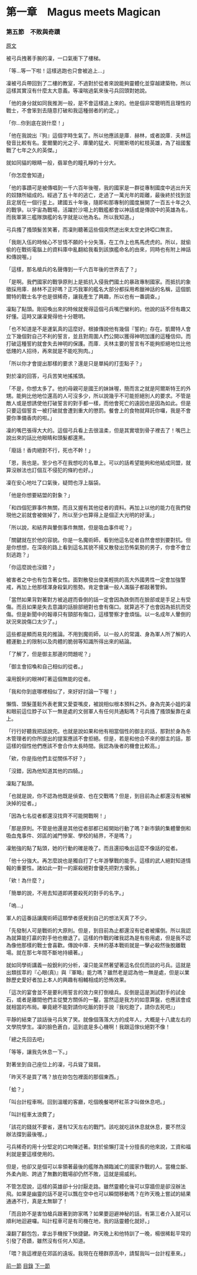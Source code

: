 第一章　Magus meets Magican
====

### 第五節　不敗與奇蹟

[原文](https://syosetu.org/novel/42788/7.html)

被弓兵拽著手腕的凜，一口氣衝下了樓梯。

「等…等一下啦！這樣逃跑也只會被追上…」

凜被弓兵帶回到了二樓的教室，不過對於從者來說能夠靈體化並穿越建築物，所以這樣其實沒有什麼太大意義。等凜喘過氣來後弓兵回頭對她說。

「他的身分就如同我推測一般，是不會這樣追上來的。他是個非常聰明而且理性的戰士，不會笨到去隨意打破和我這種弱者的約定。」

「你…你到底在說什麼！」

「他在我說出『狗』這個字時生氣了。所以他應該是庫．赫林，或者說庫．夫林這發音比較有名。愛爾蘭的光之子、庫蘭的猛犬、阿爾斯塔的紅枝英雄，為了祖國奮戰了七年之久的英傑。」

就如同貓的眼睛一般，翡翠色的瞳孔睜的十分大。

「你怎麼會知道」

「他的事蹟可是被傳唱到一千六百年後喔，我的國家是一群從專制國度中逃出升天的奴隸所組成的。經過了五十年的逃亡，走過了一萬光年的距離，最後終於找到並且定居在一個行星上。建國五十年後，隨即和那專制的國度展開了一百五十年之久的戰爭。以宇宙為戰場，活躍於沙場上的戰艦都會以神話或是傳說中的英雄為名，而我軍第三艦隊旗艦的名字就是以他為名。所以我知道。」

弓兵搔了搔頭髮苦笑著，而凜則聽著這些個突然迸出來太空史詩啞口無言。

「我剛入伍的時候心不甘情不願的十分失落，在工作上也馬馬虎虎的。所以，就偷偷的在戰術電腦上的資料庫中亂翻給我看到該旗艦命名的由來，同時也有附上神話和傳說喔。」

「這樣，那名槍兵的名聲傳到一千六百年後的世界去了？」

「是啊。我們國家的戰爭原則上是抵抗入侵我們國土的暴政專制國家。而抵抗的象徵採用庫．赫林不正好嗎？正巧我軍的艦名大部分都採用希臘神話的名稱，這個凱爾特的戰士名字也是很稀奇，讓我產生了興趣，所以也有一番調查。」

凜點了點頭。剛招喚出來的時候就覺得這個弓兵嘴巴蠻利的。他說的話不但有趣又好懂。這時又讓凜覺得他十分聰明。

「也不知道是不是運氣真的這麼好。根據傳說他有幾個『誓約』存在。凱爾特人會立下幾個對自己不利的誓言，並且對周圍人們公開以獲得神明加護的這種信仰。而打破這種誓約就會失去神明的保護。而庫．夫林主要的誓言有不能夠拒絕地位比他低賤的人招待，再來就是不能吃狗肉。」

「所以你才會提出那樣的要求？還是只是單純的打歪點子？」

對於凜的回答，弓兵苦笑地搖搖頭。

「不是，你想太多了。他的母親可是國王的妹妹喔，簡而言之就是阿爾斯特王的外甥。能夠比他地位還高的人可沒多少，所以說幾乎不可能拒絕別人的要求。不管是敵人或是想誘使他打破誓言的對手都一樣，而他會死亡的遠因也是因為如此。但是只要這個誓言一被打破就會遭到重大的懲罰。餐會上的食物就拜託你囉，我是不會要你準備香肉的啦。」

凜的嘴巴張得大大的。這個弓兵看上去很溫柔，但是其實壞到骨子裡去了！嘴巴上說出來的話比他眼睛和頭髮都還黑。

「廢話！香肉絕對不行，死也不幹！」

「恩，我也是。至少也不在我想吃的名單上。可以的話希望能夠和他結成同盟，就算沒辦法也訂個互不侵犯的條約也好。」

凜在安心地吐了口氣後，疑問也浮上腦袋。

「他是你想要結盟的對象？」

「和四個犯罪事件無關，而且又握有其他從者的資料。再加上以他的能力在我們發現他之前就會被做掉了，所以至少也算得上是個正大光明的好漢。」

「所以說，和結界與暈倒事件無關，但是吸血事件呢？」

「關鍵就在於他的容貌。你是一名魔術師，看到他這名從者自然會想到要對抗。但是你想想，在深夜的路上看到這名其貌不揚又散發出恐怖氣勢的男子，你會不會立刻逃跑？」

「你這麼說也沒錯？」

被害者之中也有包含著女性。面對散發出俊美輕挑的高大外國男性一定會加強警戒，再加上他那樣渾身殺氣的態勢。肯定會讓一般人滿腦子都敲著警鈴。

「當然如果背對著對方被追趕而昏倒的話一定會因為跌倒而在臉部或是手足上有受傷。而且如果是失去意識的話臉部絕對也會有傷口。就算逃不了也會因為抵抗而受傷。但是新聞中的報導只有頸部有傷口，這樣警察才會煩惱。以一名成年人暈倒的狀況來說傷口太少了。」

這些都是顯而易見的推論。不用到魔術師，以一般人的常識、身為軍人所了解的人體運動上的限制以及肉體的脆弱等知識所得出來的結論。

「了解了，但是御主那邊的問題呢？」

「御主會招喚和自己相似的從者。」

凜用銳利的眼神盯著這個無能的從者。

「我和你到底哪裡相似了，來好好討論一下喔！」

懶惰、頭髮蓬鬆外表老實又愛耍嘴皮，被說相似根本預料之外。身為完美小姐的凜和眼前這位脖子以下一無是處的文弱軍人有任何共通點嗎？弓兵搔了搔頭髮靠在桌上。

「行行好聽我把話說完。也就是說如果和他有相當個性的御主的話，那對於身為冬木管理者的你所提出的提案應該不會拒絕。但是，若是和他合不來的御主的話，那這樣的個性他們應該不會合作太長時間。我認為後者的機會比較高。」

「欸，你是指他們主從關係不好？」

「沒錯，因為他知道其他的四騎。」

凜點了點頭。

「也就是說，你不認為他既是偵查、也在交戰嗎？但是，到目前為止都還沒有被解決掉的從者。」

「因為七名從者都還沒找齊不可能開戰啊！」

「那是原則。不管是他還是其他從者部都已經開始行動了嗎？新市鎮的集體暈倒和吸血鬼事件、郊區的滅門慘案、學校的結界，不是嗎？」

凜勉強的點了點頭，她的行動的確是晚了。而且還招喚出這麼不像話的從者。

「他十分強大。再怎麼說也是獨自打了七年游擊戰的能手。這樣的武人絕對知道情報的重要性。諸如此一對一的廝殺絕對會優先把對方撂倒。」

「欸！為什麼？」

「簡單的說，不用去知道即將要殺死的對手的名字。」

「嗚…」

軍人的這番話讓魔術師這類學者感覺到自己的想法天真了不少。

「先發制人可是戰術的大原則。但是，到目前為止都還沒有從者被撂倒。所以我認為就算能打贏的對手他也撤退了。這樣的作戰的確我認為是有些用處，但是我不認為像他那樣的戰士會喜歡。傳說中庫．夫林的基本戰術就是一擊必殺然後脫離戰場。就在那七年間不斷地持續著。」

就如同學術講義一般銳利的分析，凜只能呆然著望著這名侃侃而談的弓兵。這就是出類拔萃的『心眼(真)』與『軍略』能力嗎？雖然老是認為他一無是處，但是以業餘歷史愛好者加上本人的興趣有相輔相成的恐怖效果。

「這次的宴會並不是要利用誓言的效力來打倒槍兵。反倒是這是測試對手的試金石，或者是離間他們主從雙方關係的一鑿，當然這是我方的如意算盤，也應該會成就相當的布局。畢竟總不能對請你吃飯的對手說『我吃飽了，請你去死吧』」

平靜的結束了談話後弓兵笑了笑。就像個落落大方的成年人，大概是十八歲左右的文學院學生。凜的臉色蒼白，這到底是多心機啊！我跟這傢伙絕對不像！

「總之先回去吧」

「等等，讓我先休息一下。」

對著坐到自己座位上的凜，弓兵聳了聳肩。

「昨天不是買了嗎？放在妳包包裡面的那個東西。」

「蛤？」

「叫台計程車啊。回到溫暖的客廳，吃個晚餐喝杯紅茶才叫做休息吧。」

「叫計程車太浪費了」

「該花的錢就不要省，還有12天左右的戰鬥。該吃就吃該休息就休息，要不然沒辦法撐到最後喔。」

弓兵稀奇的用十分堅定的口吻陳述著。對於偷懶打混十分擅長的他來說，工資和福利就是要這樣使用的。

但是，他卻又是個可以率領著最後的艦隊為瀕臨滅亡的國家作戰的人。當機立斷、外柔內剛、跨過了無數的戰場卻仍然不敗，這就是揚威利。

不管怎麼說，這樣的英雄卻十分討厭走路。雖然靈體化後可以穿牆但是卻沒辦法飛。如果是幽靈的話不是可以飄在空中也可以瞬間移動嗎？在昨天晚上嘗試的結果通通不行，真是太無聊了！

「而且妳不是害怕槍兵跟著到妳家嗎？如果要迴避神秘的話，有第三者介入就可以順利地迴避囉。叫計程車可是有司機在地，我的話靈體化就好。」

凜翻了翻包包，拿出手機按下快捷鍵。昨天晚上和他特訓了一晚，楊很稀鬆平常的引發了奇蹟，雖然沒有任何人知道。

「喂？我這裡是在郊區的遠坂。我現在在穂群原高中，請幫我叫一台計程車來。」

[前一節](./0104.md)
[目錄](../README.md)
[下一節](./010501.md)

